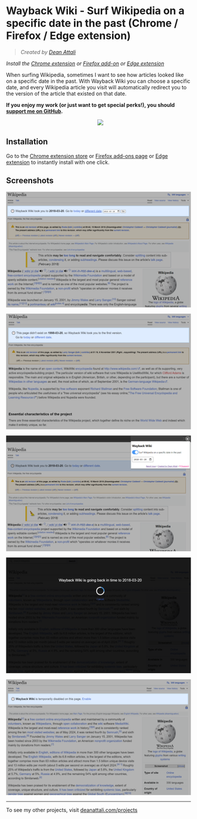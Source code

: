 # Wayback Wiki - Surf Wikipedia on a specific date in the past (Chrome / Firefox / Edge extension)

> *Created by [Dean Attali](https://deanattali.com)*

_Install the [Chrome extension](https://chromewebstore.google.com/detail/wayback-wiki/paodbmenneplknjlgdbjlhgpojcngnnc) or [Firefox add-on](https://addons.mozilla.org/en-CA/firefox/addon/wayback-wiki/) or [Edge extension](https://microsoftedge.microsoft.com/addons/detail/aeoljbaanncbgbholflcdhccdkbmkdnk)_

When surfing Wikipedia, sometimes I want to see how articles looked like on a specific date in the past. With Wayback Wiki you can choose a specific date, and every Wikipedia article you visit will automatically redirect you to the version of the article that existed on that date.

**If you enjoy my work (or just want to get special perks!), you should [support me on GitHub](https://github.com/sponsors/daattali).**

<p align="center">

<a style="display: inline-block; margin-left: 10px;" href="https://github.com/sponsors/daattali">
<img height="35" src="https://i.imgur.com/034B8vq.png" /> </a>

</p>

## Installation

Go to the [Chrome extension store](https://chromewebstore.google.com/detail/wayback-wiki/paodbmenneplknjlgdbjlhgpojcngnnc) or [Firefox add-ons page](https://addons.mozilla.org/en-CA/firefox/addon/wayback-wiki/) or [Edge extension](https://microsoftedge.microsoft.com/addons/detail/aeoljbaanncbgbholflcdhccdkbmkdnk) to instantly install with one click.

## Screenshots

[![](https://github.com/daattali/wayback-wiki-extension/blob/master/img/doc/screenshot-success.png)](https://github.com/daattali/wayback-wiki-extension/blob/master/img/doc/screenshot-success.png)

[![](https://github.com/daattali/wayback-wiki-extension/blob/master/img/doc/screenshot-reverse.png)](https://github.com/daattali/wayback-wiki-extension/blob/master/img/doc/screenshot-reverse.png)

[![](https://github.com/daattali/wayback-wiki-extension/blob/master/img/doc/screenshot-options.png)](https://github.com/daattali/wayback-wiki-extension/blob/master/img/doc/screenshot-options.png)

[![](https://github.com/daattali/wayback-wiki-extension/blob/master/img/doc/screenshot-loading.png)](https://github.com/daattali/wayback-wiki-extension/blob/master/img/doc/screenshot-loading.png)

[![](https://github.com/daattali/wayback-wiki-extension/blob/master/img/doc/screenshot-temp-disabled.png)](https://github.com/daattali/wayback-wiki-extension/blob/master/img/doc/screenshot-temp-disabled.png)

---

To see my other projects, visit [deanattali.com/projects](https://deanattali.com/projects)
